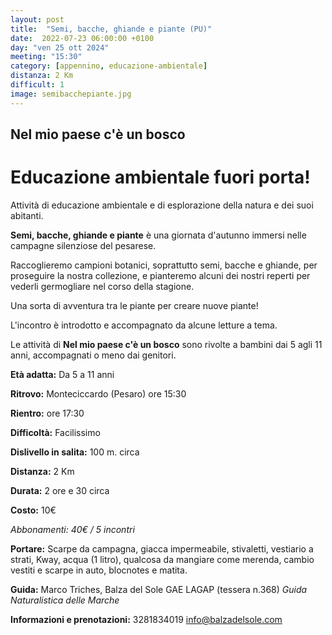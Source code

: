 ```yaml
---
layout: post
title:  "Semi, bacche, ghiande e piante (PU)"
date:  2022-07-23 06:00:00 +0100
day: "ven 25 ott 2024"
meeting: "15:30"
category: [appennino, educazione-ambientale]
distanza: 2 Km
difficult: 1
image: semibacchepiante.jpg
---
```


## Nel mio paese c'è un bosco  

# Educazione ambientale fuori porta! 

Attività di educazione ambientale e di esplorazione della natura e dei suoi abitanti.

**Semi, bacche, ghiande e piante** è una giornata d'autunno immersi nelle campagne silenziose del pesarese.

Raccoglieremo campioni botanici, soprattutto semi, bacche e ghiande, per proseguire la nostra collezione, e pianteremo alcuni dei nostri reperti per vederli germogliare nel corso della stagione.

Una sorta di avventura tra le piante per creare nuove piante!

L'incontro è introdotto e accompagnato da alcune letture a tema.

Le attività di **Nel mio paese c'è un bosco** sono rivolte a bambini dai 5 agli 11 anni, accompagnati o meno dai genitori.


**Età adatta:** Da 5 a 11 anni 

**Ritrovo:** Monteciccardo (Pesaro) ore 15:30

**Rientro:** ore 17:30

**Difficoltà:** Facilissimo 

**Dislivello in salita:**  100 m. circa

**Distanza:** 2 Km

**Durata:** 2 ore e 30 circa

**Costo:** 10€

*Abbonamenti: 40€ / 5 incontri*

**Portare:** Scarpe da campagna, giacca impermeabile, stivaletti, vestiario a strati, Kway, acqua (1 litro), qualcosa da mangiare come merenda, cambio vestiti e scarpe in auto, blocnotes e matita. 

**Guida:** Marco Triches, Balza del Sole GAE LAGAP (tessera n.368)
*Guida Naturalistica delle Marche*

**Informazioni e prenotazioni:** 3281834019 info@balzadelsole.com
